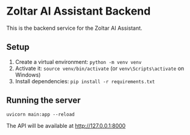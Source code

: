 # Zoltar AI Assistant Backend

This is the backend service for the Zoltar AI Assistant.

## Setup

1.  Create a virtual environment: `python -m venv venv`
2.  Activate it: `source venv/bin/activate` (or `venv\Scripts\activate` on Windows)
3.  Install dependencies: `pip install -r requirements.txt`

## Running the server

`uvicorn main:app --reload`

The API will be available at http://127.0.0.1:8000 